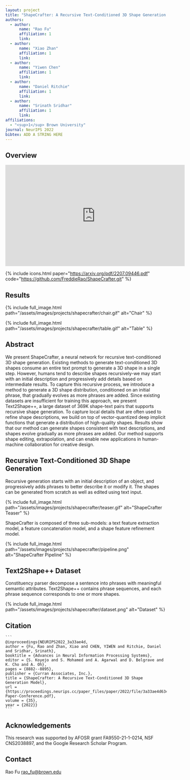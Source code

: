 ```yaml
---
layout: project
title: "ShapeCrafter: A Recursive Text-Conditioned 3D Shape Generation Model"
authors:
  - author:
      name: "Rao Fu"
      affiliation: 1
      link:
  - author:
      name: "Xiao Zhan"
      affiliation: 1
      link:
  - author:
      name: "Yiwen Chen"
      affiliation: 1
      link:
  - author:
      name: "Daniel Ritchie"
      affiliation: 1
      link:
  - author:
      name: "Srinath Sridhar"
      affiliation: 1
      link:
affiliations:
  - "<sup>1</sup> Brown University"
journal: NeurIPS 2022
bibtex: ADD A STRING HERE
---
```


## Overview

<div class="center">
    <iframe width="560" height="315" src="https://www.youtube.com/embed/HhYN8Y6etkA" title="YouTube video player" frameborder="0" allow="accelerometer; autoplay; clipboard-write; encrypted-media; gyroscope; picture-in-picture; web-share" allowfullscreen></iframe>
</div>

{% include icons.html paper="https://arxiv.org/pdf/2207.09446.pdf" code="https://github.com/FreddieRao/ShapeCrafter.git" %}

## Results

{% include full_image.html path="/assets/images/projects/shapecrafter/chair.gif" alt="Chair" %}

{% include full_image.html path="/assets/images/projects/shapecrafter/table.gif" alt="Table" %}

## Abstract

We present ShapeCrafter, a neural network for recursive text-conditioned 3D shape generation. Existing methods to generate text-conditioned 3D shapes consume an entire text prompt to generate a 3D shape in a single step. However, humans tend to describe shapes recursively-we may start with an initial description and progressively add details based on intermediate results. To capture this recursive process, we introduce a method to generate a 3D shape distribution, conditioned on an initial phrase, that gradually evolves as more phrases are added. Since existing datasets are insufficient for training this approach, we present Text2Shape++, a large dataset of 369K shape-text pairs that supports recursive shape generation. To capture local details that are often used to refine shape descriptions, we build on top of vector-quantized deep implicit functions that generate a distribution of high-quality shapes. Results show that our method can generate shapes consistent with text descriptions, and shapes evolve gradually as more phrases are added. Our method supports shape editing, extrapolation, and can enable new applications in human-machine collaboration for creative design.

## Recursive Text-Conditioned 3D Shape Generation

Recursive generation starts with an initial description of an object, and progressively adds phrases to better describe it or modify it. The shapes can be generated from scratch as well as edited using text input.

{% include full_image.html path="/assets/images/projects/shapecrafter/teaser.gif" alt="ShapeCrafter Teaser" %}

ShapeCrafter is composed of three sub-models: a text feature extraction model, a feature concatenation model, and a shape feature refinement model.

{% include full_image.html path="/assets/images/projects/shapecrafter/pipeline.png" alt="ShapeCrafter Pipeline" %}

## Text2Shape++ Dataset

Constituency parser decompose a sentence into phrases with meaningful semantic attributes. Text2Shape++ contains phrase sequences, and each phrase sequence corresponds to one or more shapes.

{% include full_image.html path="/assets/images/projects/shapecrafter/dataset.png" alt="Dataset" %}

## Citation

    ```
    @inproceedings{NEURIPS2022_3a33ae4d,
    author = {Fu, Rao and Zhan, Xiao and CHEN, YIWEN and Ritchie, Daniel and Sridhar, Srinath},
    booktitle = {Advances in Neural Information Processing Systems},
    editor = {S. Koyejo and S. Mohamed and A. Agarwal and D. Belgrave and K. Cho and A. Oh},
    pages = {8882--8895},
    publisher = {Curran Associates, Inc.},
    title = {ShapeCrafter: A Recursive Text-Conditioned 3D Shape Generation Model},
    url = {https://proceedings.neurips.cc/paper_files/paper/2022/file/3a33ae4d634b49b0866b4142a1f82a2f-Paper-Conference.pdf},
    volume = {35},
    year = {2022}}
    ```

## Acknowledgements

This research was supported by AFOSR grant FA9550-21-1-0214, NSF CNS2038897, and the Google Research Scholar Program.

## Contact

Rao Fu rao_fu@brown.edu
